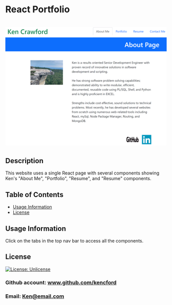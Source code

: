 # React Portfolio
# ![portfolio image](./src/images/project-pix.png)
## Description
This website uses a single React page with several components showing Ken's "About Me", "Portfolio", "Resume", and "Resume" components.

## Table of Contents
- [Usage Information](#usage-information)
- [License](#license)
## Usage Information
Click on the tabs in the top nav bar to access all the components.
## License
[![License: Unlicense](https://img.shields.io/badge/license-Unlicense-blue.svg)](http://unlicense.org/)
### Github account: www.github.com/kencford
### Email: Ken@email.com